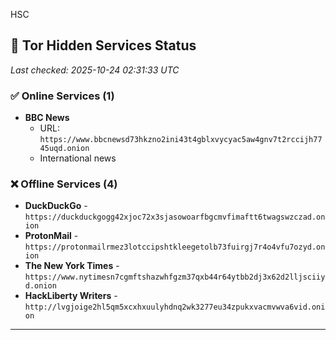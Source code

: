 HSC

## 🧅 Tor Hidden Services Status

*Last checked: 2025-10-24 02:31:33 UTC*

### ✅ Online Services (1)

- **BBC News**
  - URL: `https://www.bbcnewsd73hkzno2ini43t4gblxvycyac5aw4gnv7t2rccijh7745uqd.onion`
  - International news

### ❌ Offline Services (4)

- **DuckDuckGo** - `https://duckduckgogg42xjoc72x3sjasowoarfbgcmvfimaftt6twagswzczad.onion`
- **ProtonMail** - `https://protonmailrmez3lotccipshtkleegetolb73fuirgj7r4o4vfu7ozyd.onion`
- **The New York Times** - `https://www.nytimesn7cgmftshazwhfgzm37qxb44r64ytbb2dj3x62d2lljsciiyd.onion`
- **HackLiberty Writers** - `http://lvgjoige2hl5qm5xcxhxuulyhdnq2wk3277eu34zpukxvacmvwva6vid.onion`

---
